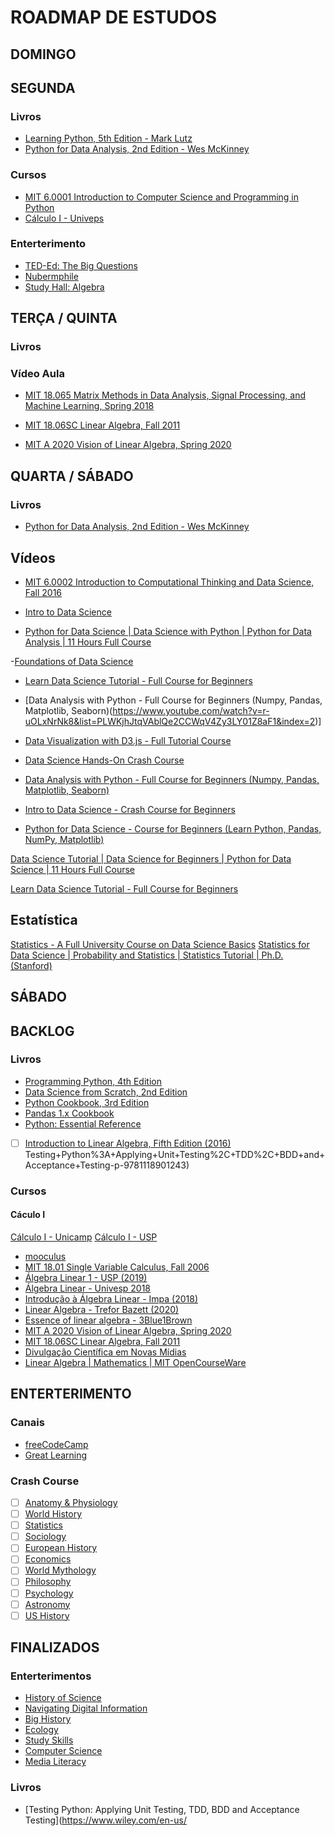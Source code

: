 # ROADMAP DE ESTUDOS

## DOMINGO

## SEGUNDA

### Livros
- [Learning Python, 5th Edition - Mark Lutz](https://github.com/ferreiramr/livroLearningPython_markLutz)
- [Python for Data Analysis, 2nd Edition - Wes McKinney](https://github.com/ferreiramr/livroPythonForDataAnalysis_WesMcKinney)

### Cursos
- [MIT 6.0001 Introduction to Computer Science and Programming in Python](https://www.youtube.com/playlist?list=PLUl4u3cNGP63WbdFxL8giv4yhgdMGaZNA)
- [Cálculo I - Univeps](https://www.youtube.com/playlist?list=PLxI8Can9yAHdCutIIiKca1wrkuRLvBhHs)

### Enterterimento
- [TED-Ed: The Big Questions](https://www.youtube.com/playlist?list=PLJicmE8fK0EiQLKEhNM8qJL8ExHwQZh_0)
- [Nubermphile](https://www.youtube.com/user/numberphile)
- [Study Hall: Algebra](https://www.youtube.com/playlist?list=PLNrrxHpJhC8l8q8cq9BXLS3guOcyLqxj6)

## TERÇA / QUINTA

### Livros

### Vídeo Aula
  - [MIT 18.065 Matrix Methods in Data Analysis, Signal Processing, and Machine Learning, Spring 2018](https://www.youtube.com/playlist?list=PLUl4u3cNGP63oMNUHXqIUcrkS2PivhN3k)

  - [MIT 18.06SC Linear Algebra, Fall 2011](https://www.youtube.com/playlist?list=PL221E2BBF13BECF6C)

  - [MIT A 2020 Vision of Linear Algebra, Spring 2020](https://www.youtube.com/playlist?list=PLUl4u3cNGP61iQEFiWLE21EJCxwmWvvek)

## QUARTA / SÁBADO

### Livros
- [Python for Data Analysis, 2nd Edition - Wes McKinney](https://github.com/ferreiramr/livroPythonForDataAnalysis_WesMcKinney)

## Vídeos

- [MIT 6.0002 Introduction to Computational Thinking and Data Science, Fall 2016](https://www.youtube.com/playlist?list=PLUl4u3cNGP619EG1wp0kT-7rDE_Az5TNd)

- [Intro to Data Science](https://www.youtube.com/playlist?list=PLMrJAkhIeNNQV7wi9r7Kut8liLFMWQOXn)

- [Python for Data Science | Data Science with Python | Python for Data Analysis | 11 Hours Full Course](https://www.youtube.com/watch?v=edvg4eHi_Mw)

-[Foundations of Data Science](https://www.youtube.com/playlist?list=PLD7HFcN7LXRcvobbHq_8zMyWq_tKwtebc)
- [Learn Data Science Tutorial - Full Course for Beginners](https://www.youtube.com/watch?v=ua-CiDNNj30&list=PLWKjhJtqVAblQe2CCWqV4Zy3LY01Z8aF1)
- [Data Analysis with Python - Full Course for Beginners (Numpy, Pandas, Matplotlib, Seaborn)(https://www.youtube.com/watch?v=r-uOLxNrNk8&list=PLWKjhJtqVAblQe2CCWqV4Zy3LY01Z8aF1&index=2)]
- [Data Visualization with D3.js - Full Tutorial Course](https://www.youtube.com/watch?v=_8V5o2UHG0E&list=PLWKjhJtqVAblQe2CCWqV4Zy3LY01Z8aF1&index=3)

- [Data Science Hands-On Crash Course](https://www.youtube.com/watch?v=XU5pw3QRYjQ)

- [Data Analysis with Python - Full Course for Beginners (Numpy, Pandas, Matplotlib, Seaborn)](https://www.youtube.com/watch?v=r-uOLxNrNk8)

- [Intro to Data Science - Crash Course for Beginners](https://www.youtube.com/watch?v=N6BghzuFLIg)

- [Python for Data Science - Course for Beginners (Learn Python, Pandas, NumPy, Matplotlib)](https://www.youtube.com/watch?v=LHBE6Q9XlzI)

[Data Science Tutorial | Data Science for Beginners | Python for Data Science | 11 Hours Full Course](https://www.youtube.com/watch?v=u2zsY-2uZiE)

[Learn Data Science Tutorial - Full Course for Beginners](https://www.youtube.com/watch?v=ua-CiDNNj30)

## Estatística

[Statistics - A Full University Course on Data Science Basics](https://www.youtube.com/watch?v=xxpc-HPKN28)
[Statistics for Data Science | Probability and Statistics | Statistics Tutorial | Ph.D. (Stanford)](https://www.youtube.com/watch?v=Vfo5le26IhY&list=PLlgLmuG_KgbaXMKcISC-fdz7HUn1oKr9i)



## SÁBADO


## BACKLOG

### Livros

- [Programming Python, 4th Edition](https://github.com/ferreiramr/livroProgrammingPython_MarkLutz)
- [Data Science from Scratch, 2nd Edition](../livroDataScienceFromScratch_JoelGrus/README.md)
- [Python Cookbook, 3rd Edition](https://github.com/ferreiramr/livroPythonCookbook_DavidBeazley-BrianJones)
- [Pandas 1.x Cookbook](https://github.com/ferreiramr/livroPandasCookbook_MattHarrison-TheodorePetrou)
- [Python: Essential Reference](https://www.oreilly.com/library/view/python-essential-reference/9780768687040/)
- [ ] [Introduction to Linear Algebra, Fifth Edition (2016)](http://math.mit.edu/~gs/linearalgebra/)
Testing+Python%3A+Applying+Unit+Testing%2C+TDD%2C+BDD+and+Acceptance+Testing-p-9781118901243)

### Cursos

#### Cáculo I

[Cálculo I - Unicamp](https://www.youtube.com/playlist?list=PL2D9B691A704C6F7B)
[Cálculo I - USP](https://www.youtube.com/playlist?list=PLAudUnJeNg4tr-aiNyYCXE46L3qEZ2Nzx)

- [mooculus](https://mooculus.osu.edu/)
- [MIT 18.01 Single Variable Calculus, Fall 2006](https://www.youtube.com/playlist?list=PL590CCC2BC5AF3BC1)
- [Álgebra Linear 1 - USP (2019)](https://www.youtube.com/playlist?list=PLIEzh1OveCVczEZAjhVIVd7Qs-X8ILgnI)
- [Álgebra Linear - Univesp 2018](https://www.youtube.com/playlist?list=PLxI8Can9yAHdUtWDKtTA9AmuICNyX9EIr)
- [Introdução à Álgebra Linear - Impa (2018)](https://www.youtube.com/playlist?list=PLo4jXE-LdDTSE0DFoq4es_iMvjlCeG8pP)
- [Linear Algebra - Trefor Bazett (2020)](https://www.youtube.com/playlist?list=PLHXZ9OQGMqxfUl0tcqPNTJsb7R6BqSLo6)
- [Essence of linear algebra - 3Blue1Brown](https://www.youtube.com/playlist?list=PLZHQObOWTQDPD3MizzM2xVFitgF8hE_ab)
- [MIT A 2020 Vision of Linear Algebra, Spring 2020](https://www.youtube.com/playlist?list=PLUl4u3cNGP61iQEFiWLE21EJCxwmWvvek)
- [MIT 18.06SC Linear Algebra, Fall 2011](https://www.youtube.com/playlist?list=PL221E2BBF13BECF6C)
- [Divulgação Científica em Novas Mídias](https://www.youtube.com/playlist?list=PLl622ADkTdTNUnKnWwtdRSLtADXc4LKhw)
- [Linear Algebra | Mathematics | MIT OpenCourseWare](https://ocw.mit.edu/courses/mathematics/18-06sc-linear-algebra-fall-2011/index.htm)

## ENTERTERIMENTO

### Canais

- [freeCodeCamp](https://www.youtube.com/channel/UC8butISFwT-Wl7EV0hUK0BQ)
- [Great Learning](https://www.youtube.com/channel/UCObs0kLIrDjX2LLSybqNaEA)

### Crash Course

- [ ] [Anatomy & Physiology](https://www.youtube.com/playlist?list=PL8dPuuaLjXtOAKed_MxxWBNaPno5h3Zs8)
- [ ] [World History](https://www.youtube.com/playlist?list=PLBDA2E52FB1EF80C9)
- [ ] [Statistics](https://www.youtube.com/playlist?list=PL8dPuuaLjXtNM_Y-bUAhblSAdWRnmBUcr)
- [ ] [Sociology](https://www.youtube.com/playlist?list=PL8dPuuaLjXtMJ-AfB_7J1538YKWkZAnGA)
- [ ] [European History](https://www.youtube.com/playlist?list=PL8dPuuaLjXtMsMTfmRomkVQG8AqrAmJFX)
- [ ] [Economics](https://www.youtube.com/playlist?list=PL8dPuuaLjXtPNZwz5_o_5uirJ8gQXnhEO)
- [ ] [World Mythology](https://www.youtube.com/playlist?list=PL8dPuuaLjXtNCG9Vq7vdvJytS-F-xGi7_)
- [ ] [Philosophy](https://www.youtube.com/playlist?list=PL8dPuuaLjXtNgK6MZucdYldNkMybYIHKR)
- [ ] [Psychology](https://www.youtube.com/playlist?list=PL8dPuuaLjXtOPRKzVLY0jJY-uHOH9KVU6)
- [ ] [Astronomy](https://www.youtube.com/playlist?list=PL8dPuuaLjXtPAJr1ysd5yGIyiSFuh0mIL)
- [ ] [US History](https://www.youtube.com/playlist?list=PL8dPuuaLjXtMwmepBjTSG593eG7ObzO7s)

## FINALIZADOS

### Enterterimentos

- [History of Science](https://www.youtube.com/playlist?list=PL8dPuuaLjXtNppY8ZHMPDH5TKK2UpU8Ng)
- [Navigating Digital Information](https://www.youtube.com/playlist?list=PL8dPuuaLjXtN07XYqqWSKpPrtNDiCHTzU)
- [Big History](https://www.youtube.com/playlist?list=PL8dPuuaLjXtMczXZUmjb3mZSU1Roxnrey)
- [Ecology](https://www.youtube.com/playlist?list=PL8dPuuaLjXtNdTKZkV_GiIYXpV9w4WxbX)
- [Study Skills](https://www.youtube.com/playlist?list=PL8dPuuaLjXtNcAJRf3bE1IJU6nMfHj86W)
- [Computer Science](https://www.youtube.com/playlist?list=PL8dPuuaLjXtNlUrzyH5r6jN9ulIgZBpdo)
- [Media Literacy](https://www.youtube.com/playlist?list=PL8dPuuaLjXtM6jSpzb5gMNsx9kdmqBfmY)

### Livros

- [Testing Python: Applying Unit Testing, TDD, BDD and Acceptance Testing](https://www.wiley.com/en-us/
